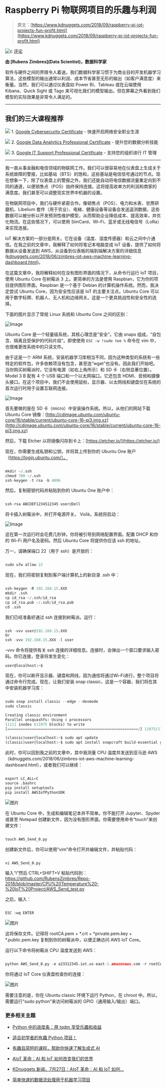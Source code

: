 # Raspberry Pi 物联网项目的乐趣与利润

> 原文：[https://www.kdnuggets.com/2018/09/raspberry-pi-iot-projects-fun-profit.html](https://www.kdnuggets.com/2018/09/raspberry-pi-iot-projects-fun-profit.html)

![c](../Images/3d9c022da2d331bb56691a9617b91b90.png) [评论](/2018/09/raspberry-pi-iot-projects-fun-profit.html?page=2#comments)

**由 [Rubens Zimbres](Data Scientist)，数据科学家**

软件与硬件之间的界限令人着迷。我们数据科学家习惯于为商业目的开发机器学习算法，这些模型的输出通常以利润、成本节省甚至无形的输出（如客户满意度）来衡量。当然，我们可以通过仪表盘如 Power BI、Tableau 或在云端使用 Kibana、Quick Sight 或 Tago 来可视化我们的模型输出。但在屏幕之外看到我们模型的实际效果是非常令人满足的。

* * *

## 我们的三大课程推荐

![](../Images/0244c01ba9267c002ef39d4907e0b8fb.png) 1\. [Google Cybersecurity Certificate](https://www.kdnuggets.com/google-cybersecurity) - 快速开启网络安全职业生涯

![](../Images/e225c49c3c91745821c8c0368bf04711.png) 2\. [Google Data Analytics Professional Certificate](https://www.kdnuggets.com/google-data-analytics) - 提升您的数据分析技能

![](../Images/0244c01ba9267c002ef39d4907e0b8fb.png) 3\. [Google IT Support Professional Certificate](https://www.kdnuggets.com/google-itsupport) - 支持您的组织进行 IT 管理

* * *

我一直从事金融和电信领域的物联网工作。我们可以很容易地在仪表盘上生成关于系统故障的警报，比如基站（BTS）的饱和，这些基站是电信信号通过的节点。现在想象一下，除了仪表盘上的警报之外，我们还能自动将电信数据流量重定向到不同的通道，以便销售点（POS）始终保持连接。这将提高收单方的利润和商家的满意度。我们甚至可以调整现实世界中机器的设置。

在物联网项目中，我们与硬件紧密合作。像销售点（POS）、电力和水表、甘蔗研磨机、Libelium 套件（用于农业）、电梯、健康设备等设备会发送遥测数据，这些数据可以被分析以开发预测性维护模型，从而帮助企业降低成本、提高效率，并优化物流。在这些情况下，可以使用 SimCard、Wi-Fi、蓝牙或无线电信号（LoRa）来实现连接。

IoT 解决方案的一部分是网关。它在设备（温度、湿度传感器）和云之间中介通信。在我之前的文章中，我解释了如何将笔记本电脑变成 IoT 设备，提供了如何将数据从设备发送到 AWS，从设备到仪表板的端到端解决方案的详细信息 ([kdnuggets.com/2018/06/zimbres-iot-aws-machine-learning-dashboard.html](/2018/06/zimbres-iot-aws-machine-learning-dashboard.html))。

在这篇文章中，我将解释如何在没有图形界面的情况下，从命令行运行 IoT 项目，使用 Ubuntu Core 在树莓派 3 上。更简单的方法是使用 Raspbian，它为你的项目提供图形界面。Raspbian 是一个基于 Debian 的计算机操作系统。然而，我决定尝试 Ubuntu Core，因为安全性应该是 IoT 的主要关注点。Ubuntu Core 可以用于数字标牌、机器人、无人机和边缘网关。这是一个更具挑战性和安全性的选择。

下面的图片显示了常规 Linux 系统和 Ubuntu Core 之间的区别：

![Image](../Images/a5e7f3adc3484ae89e68266b09368abe.png)

Ubuntu Core 是一个轻量级系统，其核心理念是“安全”。它由 snaps 组成，“自包含、隔离且受保护的代码片段”。即使使用 `ESC :w !sudo tee %` 命令在 vim 中，也很难更改系统中的只读文件。

由于这是一个 ARM 系统，安装机器学习库相当不同，因为这种类型的系统有一些特定的软件包，许多依赖项没有包含，甚至连“wget”也没有。因此我们开始吧。当你购买树莓派时，它没有电源（如右上角所示）和 SD 卡（右侧显著位置）。Model 3 B 配有 4 个 USB 端口和一个以太网端口。它还包含 HDMI、音频和摄像头接口。在这个项目中，我们不会使用鼠标，显示器、以太网线和键盘仅在系统的首次运行时用于设置互联网连接。

![Image](../Images/f27e7c1f698f424d0ea244fcd8ec074f.png)

首先要做的是在 SD 卡（micro）中安装操作系统。所以，从他们的网站下载 Ubuntu Core 镜像：[http://cdimage.ubuntu.com/ubuntu-core/16/stable/current/ubuntu-core-16-pi3.img.xz](http://cdimage.ubuntu.com/ubuntu-core/16/stable/current/ubuntu-core-16-pi3.img.xz)

然后，下载 Etcher 以将镜像闪存到卡上：[https://etcher.io/](https://etcher.io/)

现在，你需要生成私钥和公钥，并将其上传到你的 Ubuntu One 账户（https://login.ubuntu.com/）。

```py

mkdir ~/.ssh
chmod 700 ~/.ssh
ssh-keygen -t rsa -b 4096

```

然后，复制密钥代码并粘贴到你的 Ubuntu One 账户中：

```py

ssh-rsa ABCDEF1234512345 user@Dell

```

将卡插入树莓派中，并打开电源开关。 Voilà，系统将启动：

![Image](../Images/ffa8de6308b05378de320279508b99ee.png)

这在第一次运行时会花费几秒钟，你将被引导到网络配置界面。配置 DHCP 和你的 Wi-Fi 用户名及密码。然后 Ubuntu Core 将提供你应该 ssh 的地址。

万一，请确保端口 22（用于 ssh）是开放的：

```py

sudo ufw allow 22

```

现在，我们将密钥复制到客户端计算机上的新目录 .ssh 中：

```py

ssh-keygen -R 192.168.15.XXX
mkdir .ssh
cp id_rsa ~/.ssh/id_rsa
cp id_rsa.pub ~/.ssh/id_rsa.pub
cd .ssh

```

我们已经准备好通过 ssh 连接到树莓派。运行：

```py

ssh -vvv user@192.168.15.XXX 
Or
ssh -vvv 192.168.15.XXX -l user

```

-vvv 命令将提供有关 ssh 连接的详细信息。连接时，会弹出一个窗口要求输入密码。你已连接，登录将发生变化：

`user@localhost:~$`

现在，你可以断开显示器、键盘和网线，因为通信将通过Wi-Fi进行，整个项目将通过命令行完成。现在，让我们安装 snap classic，这是一个容器，我们将在其中安装机器学习库：

```py

sudo snap install classic --edge --devmode
sudo classic

Creating classic environment
Parallel unsquashfs: Using 4 processors
11111 inodes (11975 blocks) to write
[===========================================================/] 11975/11975 100%

(classic)user@localhost:~$ sudo apt update
(classic)user@localhost:~$ sudo apt install snapcraft build-essential git

```

此时，你可以回到我之前的文章中，其中我测量 CPU 温度并发送到亚马逊 AWS（kdnuggets.com/2018/06/zimbres-iot-aws-machine-learning-dashboard.html），或者我们可以继续：

```py

export LC_ALL=C
source .bashrc
pip install setuptools
pip install AWSIoTPythonSDK

```

![图片](../Images/a08a59dea7e2e98d470f4cf1e7105b59.png)

在 Ubuntu Core 中，生成和编辑笔记本并不简单。你不能打开 Jupyter、Spyder 或甚至 Notepad 创建新文件，因为没有图形界面。你需要使用命令“touch”来创建文件：

```py

touch AWS_Send_0.py

```

创建新文件后，你可以使用“vim”命令打开并编辑文件，并粘贴代码：

```py

vi AWS_Send_0.py

```

输入“i”然后 CTRL+SHIFT+V 粘贴代码到：https://github.com/RubensZimbres/Repo-2018/blob/master/CPU%20Temperature%20-%20IoT%20Project/AWS_Send_test.py

之后，输入：

```py

ESC :wq ENTER

```

![图片](../Images/d61fc85b7395624fe3013c0417487225.png)

这将保存文件。记得将 rootCA.pem + *.crt + *private.pem.key + *.public.pem.key 复制到你的树莓派中，以便正确访问 AWS IoT Core。

运行以下命令将树莓派 CPU 温度发送到 AWS：

```py

python AWS_Send_0.py -e a23312345.iot.us-east-1.amazonaws.com -r rootCA.pem -c 123412345-certificate.pem.crt -k 12345-private.pem.key -id arn:aws:iot:us-east-1:1123112345:thing/CPUDevice -t 'Topic'

```

你将通过 IoT Core 仪表盘检查你的连接：

![图片](../Images/3315e307f68baac8f4eaef3f30b8d64c.png)

需要注意的是，你在 Ubuntu classic 环境下运行 Python，在 chroot 中。所以，需要运行“sudo python”来访问树莓派的 GPIO（通用输入/输出）端口。

### 更多相关主题

+   [Python 中的进度条：用 tqdm 享受乐趣和收益](https://www.kdnuggets.com/2022/09/progress-bars-python-tqdm-fun-profit.html)

+   [适合初学者的有趣 Python 项目！](https://www.kdnuggets.com/2022/10/beginner-friendly-python-projects-fun.html)

+   [有趣且简短的课程，帮助你快速了解生成式 AI](https://www.kdnuggets.com/short-and-fun-courses-to-get-you-up-to-speed-about-generative-ai)

+   [AIoT 革命：AI 和 IoT 如何改变我们的世界](https://www.kdnuggets.com/2022/07/aiot-revolution-ai-iot-transforming-world.html)

+   [KDnuggets 新闻，7月27日：AIoT 革命：AI 和 IoT 如何…](https://www.kdnuggets.com/2022/n30.html)

+   [简单快速的数据流处理用于机器学习项目](https://www.kdnuggets.com/2022/11/simple-fast-data-streaming-machine-learning-projects.html)
